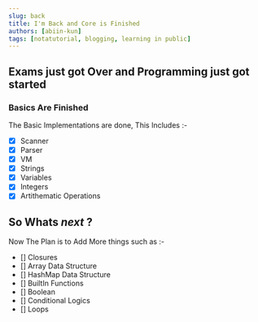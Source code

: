 ```yaml
---
slug: back
title: I'm Back and Core is Finished
authors: [abiin-kun]
tags: [notatutorial, blogging, learning in public]
---
```


## Exams just got Over and Programming just got started

### Basics Are Finished
The Basic Implementations are done, This Includes :-
- [x] Scanner
- [x] Parser
- [x] VM
- [x] Strings
- [x] Variables
- [x] Integers
- [x] Artithematic Operations
## So Whats *next* ?
Now The Plan is to Add More things such as :-
- [] Closures
- [] Array Data Structure
- [] HashMap Data Structure
- [] BuiltIn Functions
- [] Boolean
- [] Conditional Logics
- [] Loops